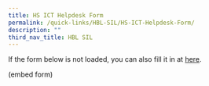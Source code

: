 ```yaml
---
title: HS ICT Helpdesk Form
permalink: /quick-links/HBL-SIL/HS-ICT-Helpdesk-Form/
description: ""
third_nav_title: HBL SIL
---
```

If the form below is not loaded, you can also fill it in at [here](https://form.gov.sg/5e411c92366d6a0011c76b50).

(embed form)